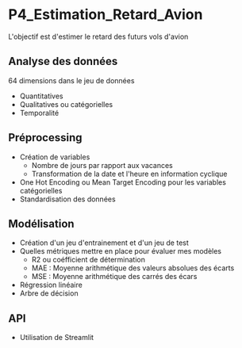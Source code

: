 # P4_Estimation_Retard_Avion
L'objectif est d'estimer le retard des futurs vols d'avion

## Analyse des données
64 dimensions dans le jeu de données
* Quantitatives
* Qualitatives ou catégorielles
* Temporalité

## Préprocessing
* Création de variables
   * Nombre de jours par rapport aux vacances
   * Transformation de la date et l'heure en information cyclique
* One Hot Encoding ou Mean Target Encoding pour les variables catégorielles
* Standardisation des données

## Modélisation
* Création d'un jeu d'entrainement et d'un jeu de test
* Quelles métriques mettre en place pour évaluer mes modèles
   * R2 ou coéfficient de détermination
   * MAE : Moyenne arithmétique des valeurs absolues des écarts
   * MSE :  Moyenne arithmétique des carrés des écars
* Régression linéaire
* Arbre de décision

## API
* Utilisation de Streamlit
